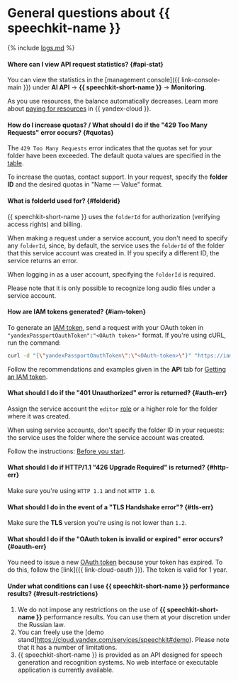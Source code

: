 # General questions about {{ speechkit-name }}

{% include [logs.md](../logs.md) %}

#### Where can I view API request statistics? {#api-stat}

You can view the statistics in the [management console]({{ link-console-main }}) under **AI API** → **{{ speechkit-short-name }}** → **Monitoring**.

As you use resources, the balance automatically decreases. Learn more about [paying for resources](../../billing/payment/index.md) in {{ yandex-cloud }}.

#### How do I increase quotas? / What should I do if the "429 Too Many Requests" error occurs? {#quotas}

The `429 Too Many Requests` error indicates that the quotas set for your folder have been exceeded. The default quota values are specified in the [table](../../speechkit/concepts/limits.md#speechkit-quotas).

To increase the quotas, contact support. In your request, specify the **folder ID** and the desired quotas in "Name — Value" format.

#### What is folderId used for? {#folderid}

{{ speechkit-short-name }} uses the `folderId` for authorization (verifying access rights) and billing.

When making a request under a service account, you don't need to specify any `folderId`, since, by default, the service uses the `folderId` of the folder that this service account was created in. If you specify a different ID, the service returns an error.

When logging in as a user account, specifying the `folderId` is required.

Please note that it is only possible to recognize long audio files under a service account.

#### How are IAM tokens generated? {#iam-token}

To generate an [IAM token](../../iam/operations/iam-token/create.md), send a request with your OAuth token in
`"yandexPassportOauthToken":"<OAuth token>"` format. If you're using cURL, run the command:

```bash
curl -d "{\"yandexPassportOauthToken\":\"<OAuth-token>\"}" "https://iam.{{ api-host }}/iam/v1/tokens"
```

Follow the recommendations and examples given in the **API** tab for [Getting an IAM token](../../iam/operations/iam-token/create.md).

#### What should I do if the "401 Unauthorized" error is returned? {#auth-err}

Assign the service account the `editor` [role](../../speechkit/security/) or a higher role for the folder where it was created.

When using service accounts, don't specify the folder ID in your requests: the service uses the folder where the service account was created.

Follow the instructions: [Before you start](../../speechkit/quickstart.md#before-you-begin).

#### What should I do if HTTP/1.1 "426 Upgrade Required" is returned? {#http-err}

Make sure you're using `HTTP 1.1` and not `HTTP 1.0`.

#### What should I do in the event of a "TLS Handshake error"? {#tls-err}

Make sure the **TLS** version you're using is not lower than `1.2`.

#### What should I do if the "OAuth token is invalid or expired" error occurs? {#oauth-err}

You need to issue a new [OAuth token](../../iam/concepts/authorization/oauth-token.md) because your token has expired.
To do this, follow the [link]({{ link-cloud-oauth }}). The token is valid for 1 year.

#### Under what conditions can I use {{ speechkit-short-name }} performance results? {#result-restrictions}

1. We do not impose any restrictions on the use of **{{ speechkit-short-name }}** performance results. You can use them at your discretion under the Russian law.
1. You can freely use the [demo stand]https://cloud.yandex.com/services/speechkit#demo). Please note that it has a number of limitations.
1. {{ speechkit-short-name }} is provided as an API designed for speech generation and recognition systems. No web interface or executable application is currently available.

